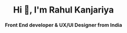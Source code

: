 <h1 align="center">Hi 👋, I'm Rahul Kanjariya</h1>
<h3 align="center">Front End developer & UX/UI Designer from India</h3>

<!--
**Rahul9265/Rahul9265** is a ✨ _special_ ✨ repository because its `README.md` (this file) appears on your GitHub profile.

Here are some ideas to get you started:

- 🔭 I’m currently working on ...
- 🌱 I’m currently learning ...
- 👯 I’m looking to collaborate on ...
- 🤔 I’m looking for help with ...
- 💬 Ask me about ...
- 📫 How to reach me: ... Rahulkanjariya9265@gmail.com
- 😄 Pronouns: ...
- ⚡ Fun fact: ...
-->
